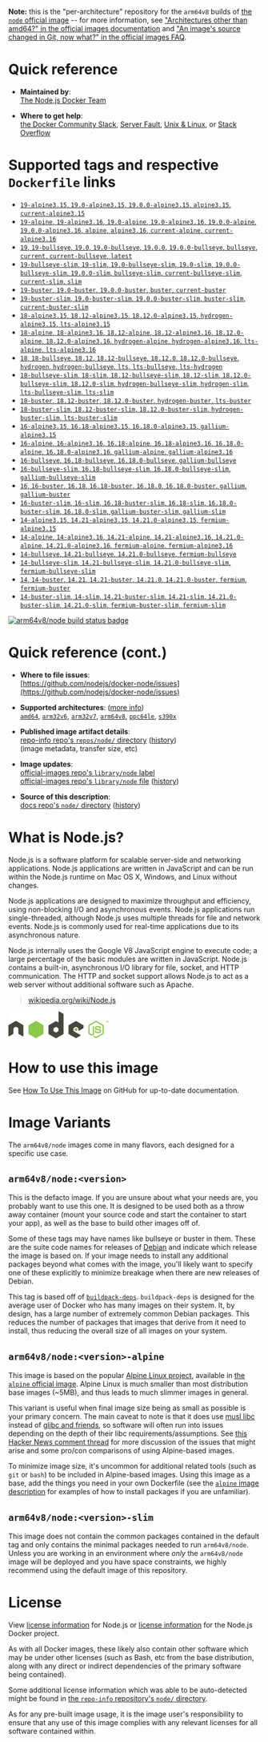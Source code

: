 <!--

********************************************************************************

WARNING:

    DO NOT EDIT "node/README.md"

    IT IS AUTO-GENERATED

    (from the other files in "node/" combined with a set of templates)

********************************************************************************

-->

**Note:** this is the "per-architecture" repository for the `arm64v8` builds of [the `node` official image](https://hub.docker.com/_/node) -- for more information, see ["Architectures other than amd64?" in the official images documentation](https://github.com/docker-library/official-images#architectures-other-than-amd64) and ["An image's source changed in Git, now what?" in the official images FAQ](https://github.com/docker-library/faq#an-images-source-changed-in-git-now-what).

# Quick reference

-	**Maintained by**:  
	[The Node.js Docker Team](https://github.com/nodejs/docker-node)

-	**Where to get help**:  
	[the Docker Community Slack](https://dockr.ly/comm-slack), [Server Fault](https://serverfault.com/help/on-topic), [Unix & Linux](https://unix.stackexchange.com/help/on-topic), or [Stack Overflow](https://stackoverflow.com/help/on-topic)

# Supported tags and respective `Dockerfile` links

-	[`19-alpine3.15`, `19.0-alpine3.15`, `19.0.0-alpine3.15`, `alpine3.15`, `current-alpine3.15`](https://github.com/nodejs/docker-node/blob/521cc918805cfc24e31e7d4460aba80a5e5743da/19/alpine3.15/Dockerfile)
-	[`19-alpine`, `19-alpine3.16`, `19.0-alpine`, `19.0-alpine3.16`, `19.0.0-alpine`, `19.0.0-alpine3.16`, `alpine`, `alpine3.16`, `current-alpine`, `current-alpine3.16`](https://github.com/nodejs/docker-node/blob/521cc918805cfc24e31e7d4460aba80a5e5743da/19/alpine3.16/Dockerfile)
-	[`19`, `19-bullseye`, `19.0`, `19.0-bullseye`, `19.0.0`, `19.0.0-bullseye`, `bullseye`, `current`, `current-bullseye`, `latest`](https://github.com/nodejs/docker-node/blob/521cc918805cfc24e31e7d4460aba80a5e5743da/19/bullseye/Dockerfile)
-	[`19-bullseye-slim`, `19-slim`, `19.0-bullseye-slim`, `19.0-slim`, `19.0.0-bullseye-slim`, `19.0.0-slim`, `bullseye-slim`, `current-bullseye-slim`, `current-slim`, `slim`](https://github.com/nodejs/docker-node/blob/521cc918805cfc24e31e7d4460aba80a5e5743da/19/bullseye-slim/Dockerfile)
-	[`19-buster`, `19.0-buster`, `19.0.0-buster`, `buster`, `current-buster`](https://github.com/nodejs/docker-node/blob/521cc918805cfc24e31e7d4460aba80a5e5743da/19/buster/Dockerfile)
-	[`19-buster-slim`, `19.0-buster-slim`, `19.0.0-buster-slim`, `buster-slim`, `current-buster-slim`](https://github.com/nodejs/docker-node/blob/521cc918805cfc24e31e7d4460aba80a5e5743da/19/buster-slim/Dockerfile)
-	[`18-alpine3.15`, `18.12-alpine3.15`, `18.12.0-alpine3.15`, `hydrogen-alpine3.15`, `lts-alpine3.15`](https://github.com/nodejs/docker-node/blob/f05fbf88068ba29ac9b544a72c9471ba60243e4b/18/alpine3.15/Dockerfile)
-	[`18-alpine`, `18-alpine3.16`, `18.12-alpine`, `18.12-alpine3.16`, `18.12.0-alpine`, `18.12.0-alpine3.16`, `hydrogen-alpine`, `hydrogen-alpine3.16`, `lts-alpine`, `lts-alpine3.16`](https://github.com/nodejs/docker-node/blob/f05fbf88068ba29ac9b544a72c9471ba60243e4b/18/alpine3.16/Dockerfile)
-	[`18`, `18-bullseye`, `18.12`, `18.12-bullseye`, `18.12.0`, `18.12.0-bullseye`, `hydrogen`, `hydrogen-bullseye`, `lts`, `lts-bullseye`, `lts-hydrogen`](https://github.com/nodejs/docker-node/blob/f05fbf88068ba29ac9b544a72c9471ba60243e4b/18/bullseye/Dockerfile)
-	[`18-bullseye-slim`, `18-slim`, `18.12-bullseye-slim`, `18.12-slim`, `18.12.0-bullseye-slim`, `18.12.0-slim`, `hydrogen-bullseye-slim`, `hydrogen-slim`, `lts-bullseye-slim`, `lts-slim`](https://github.com/nodejs/docker-node/blob/f05fbf88068ba29ac9b544a72c9471ba60243e4b/18/bullseye-slim/Dockerfile)
-	[`18-buster`, `18.12-buster`, `18.12.0-buster`, `hydrogen-buster`, `lts-buster`](https://github.com/nodejs/docker-node/blob/f05fbf88068ba29ac9b544a72c9471ba60243e4b/18/buster/Dockerfile)
-	[`18-buster-slim`, `18.12-buster-slim`, `18.12.0-buster-slim`, `hydrogen-buster-slim`, `lts-buster-slim`](https://github.com/nodejs/docker-node/blob/f05fbf88068ba29ac9b544a72c9471ba60243e4b/18/buster-slim/Dockerfile)
-	[`16-alpine3.15`, `16.18-alpine3.15`, `16.18.0-alpine3.15`, `gallium-alpine3.15`](https://github.com/nodejs/docker-node/blob/8edd510a1b2f64330fd7b865afd12d88c3c21679/16/alpine3.15/Dockerfile)
-	[`16-alpine`, `16-alpine3.16`, `16.18-alpine`, `16.18-alpine3.16`, `16.18.0-alpine`, `16.18.0-alpine3.16`, `gallium-alpine`, `gallium-alpine3.16`](https://github.com/nodejs/docker-node/blob/8edd510a1b2f64330fd7b865afd12d88c3c21679/16/alpine3.16/Dockerfile)
-	[`16-bullseye`, `16.18-bullseye`, `16.18.0-bullseye`, `gallium-bullseye`](https://github.com/nodejs/docker-node/blob/8edd510a1b2f64330fd7b865afd12d88c3c21679/16/bullseye/Dockerfile)
-	[`16-bullseye-slim`, `16.18-bullseye-slim`, `16.18.0-bullseye-slim`, `gallium-bullseye-slim`](https://github.com/nodejs/docker-node/blob/8edd510a1b2f64330fd7b865afd12d88c3c21679/16/bullseye-slim/Dockerfile)
-	[`16`, `16-buster`, `16.18`, `16.18-buster`, `16.18.0`, `16.18.0-buster`, `gallium`, `gallium-buster`](https://github.com/nodejs/docker-node/blob/8edd510a1b2f64330fd7b865afd12d88c3c21679/16/buster/Dockerfile)
-	[`16-buster-slim`, `16-slim`, `16.18-buster-slim`, `16.18-slim`, `16.18.0-buster-slim`, `16.18.0-slim`, `gallium-buster-slim`, `gallium-slim`](https://github.com/nodejs/docker-node/blob/8edd510a1b2f64330fd7b865afd12d88c3c21679/16/buster-slim/Dockerfile)
-	[`14-alpine3.15`, `14.21-alpine3.15`, `14.21.0-alpine3.15`, `fermium-alpine3.15`](https://github.com/nodejs/docker-node/blob/6186eff9cea628d90d4f83657d56d0502b515ced/14/alpine3.15/Dockerfile)
-	[`14-alpine`, `14-alpine3.16`, `14.21-alpine`, `14.21-alpine3.16`, `14.21.0-alpine`, `14.21.0-alpine3.16`, `fermium-alpine`, `fermium-alpine3.16`](https://github.com/nodejs/docker-node/blob/6186eff9cea628d90d4f83657d56d0502b515ced/14/alpine3.16/Dockerfile)
-	[`14-bullseye`, `14.21-bullseye`, `14.21.0-bullseye`, `fermium-bullseye`](https://github.com/nodejs/docker-node/blob/6186eff9cea628d90d4f83657d56d0502b515ced/14/bullseye/Dockerfile)
-	[`14-bullseye-slim`, `14.21-bullseye-slim`, `14.21.0-bullseye-slim`, `fermium-bullseye-slim`](https://github.com/nodejs/docker-node/blob/6186eff9cea628d90d4f83657d56d0502b515ced/14/bullseye-slim/Dockerfile)
-	[`14`, `14-buster`, `14.21`, `14.21-buster`, `14.21.0`, `14.21.0-buster`, `fermium`, `fermium-buster`](https://github.com/nodejs/docker-node/blob/6186eff9cea628d90d4f83657d56d0502b515ced/14/buster/Dockerfile)
-	[`14-buster-slim`, `14-slim`, `14.21-buster-slim`, `14.21-slim`, `14.21.0-buster-slim`, `14.21.0-slim`, `fermium-buster-slim`, `fermium-slim`](https://github.com/nodejs/docker-node/blob/6186eff9cea628d90d4f83657d56d0502b515ced/14/buster-slim/Dockerfile)

[![arm64v8/node build status badge](https://img.shields.io/jenkins/s/https/doi-janky.infosiftr.net/job/multiarch/job/arm64v8/job/node.svg?label=arm64v8/node%20%20build%20job)](https://doi-janky.infosiftr.net/job/multiarch/job/arm64v8/job/node/)

# Quick reference (cont.)

-	**Where to file issues**:  
	[https://github.com/nodejs/docker-node/issues](https://github.com/nodejs/docker-node/issues)

-	**Supported architectures**: ([more info](https://github.com/docker-library/official-images#architectures-other-than-amd64))  
	[`amd64`](https://hub.docker.com/r/amd64/node/), [`arm32v6`](https://hub.docker.com/r/arm32v6/node/), [`arm32v7`](https://hub.docker.com/r/arm32v7/node/), [`arm64v8`](https://hub.docker.com/r/arm64v8/node/), [`ppc64le`](https://hub.docker.com/r/ppc64le/node/), [`s390x`](https://hub.docker.com/r/s390x/node/)

-	**Published image artifact details**:  
	[repo-info repo's `repos/node/` directory](https://github.com/docker-library/repo-info/blob/master/repos/node) ([history](https://github.com/docker-library/repo-info/commits/master/repos/node))  
	(image metadata, transfer size, etc)

-	**Image updates**:  
	[official-images repo's `library/node` label](https://github.com/docker-library/official-images/issues?q=label%3Alibrary%2Fnode)  
	[official-images repo's `library/node` file](https://github.com/docker-library/official-images/blob/master/library/node) ([history](https://github.com/docker-library/official-images/commits/master/library/node))

-	**Source of this description**:  
	[docs repo's `node/` directory](https://github.com/docker-library/docs/tree/master/node) ([history](https://github.com/docker-library/docs/commits/master/node))

# What is Node.js?

Node.js is a software platform for scalable server-side and networking applications. Node.js applications are written in JavaScript and can be run within the Node.js runtime on Mac OS X, Windows, and Linux without changes.

Node.js applications are designed to maximize throughput and efficiency, using non-blocking I/O and asynchronous events. Node.js applications run single-threaded, although Node.js uses multiple threads for file and network events. Node.js is commonly used for real-time applications due to its asynchronous nature.

Node.js internally uses the Google V8 JavaScript engine to execute code; a large percentage of the basic modules are written in JavaScript. Node.js contains a built-in, asynchronous I/O library for file, socket, and HTTP communication. The HTTP and socket support allows Node.js to act as a web server without additional software such as Apache.

> [wikipedia.org/wiki/Node.js](https://en.wikipedia.org/wiki/Node.js)

![logo](https://raw.githubusercontent.com/docker-library/docs/01c12653951b2fe592c1f93a13b4e289ada0e3a1/node/logo.png)

# How to use this image

See [How To Use This Image](https://github.com/nodejs/docker-node/blob/master/README.md#how-to-use-this-image) on GitHub for up-to-date documentation.

# Image Variants

The `arm64v8/node` images come in many flavors, each designed for a specific use case.

## `arm64v8/node:<version>`

This is the defacto image. If you are unsure about what your needs are, you probably want to use this one. It is designed to be used both as a throw away container (mount your source code and start the container to start your app), as well as the base to build other images off of.

Some of these tags may have names like bullseye or buster in them. These are the suite code names for releases of [Debian](https://wiki.debian.org/DebianReleases) and indicate which release the image is based on. If your image needs to install any additional packages beyond what comes with the image, you'll likely want to specify one of these explicitly to minimize breakage when there are new releases of Debian.

This tag is based off of [`buildpack-deps`](https://hub.docker.com/_/buildpack-deps/). `buildpack-deps` is designed for the average user of Docker who has many images on their system. It, by design, has a large number of extremely common Debian packages. This reduces the number of packages that images that derive from it need to install, thus reducing the overall size of all images on your system.

## `arm64v8/node:<version>-alpine`

This image is based on the popular [Alpine Linux project](https://alpinelinux.org), available in [the `alpine` official image](https://hub.docker.com/_/alpine). Alpine Linux is much smaller than most distribution base images (~5MB), and thus leads to much slimmer images in general.

This variant is useful when final image size being as small as possible is your primary concern. The main caveat to note is that it does use [musl libc](https://musl.libc.org) instead of [glibc and friends](https://www.etalabs.net/compare_libcs.html), so software will often run into issues depending on the depth of their libc requirements/assumptions. See [this Hacker News comment thread](https://news.ycombinator.com/item?id=10782897) for more discussion of the issues that might arise and some pro/con comparisons of using Alpine-based images.

To minimize image size, it's uncommon for additional related tools (such as `git` or `bash`) to be included in Alpine-based images. Using this image as a base, add the things you need in your own Dockerfile (see the [`alpine` image description](https://hub.docker.com/_/alpine/) for examples of how to install packages if you are unfamiliar).

## `arm64v8/node:<version>-slim`

This image does not contain the common packages contained in the default tag and only contains the minimal packages needed to run `arm64v8/node`. Unless you are working in an environment where *only* the `arm64v8/node` image will be deployed and you have space constraints, we highly recommend using the default image of this repository.

# License

View [license information](https://github.com/nodejs/node/blob/master/LICENSE) for Node.js or [license information](https://github.com/nodejs/docker-node/blob/master/LICENSE) for the Node.js Docker project.

As with all Docker images, these likely also contain other software which may be under other licenses (such as Bash, etc from the base distribution, along with any direct or indirect dependencies of the primary software being contained).

Some additional license information which was able to be auto-detected might be found in [the `repo-info` repository's `node/` directory](https://github.com/docker-library/repo-info/tree/master/repos/node).

As for any pre-built image usage, it is the image user's responsibility to ensure that any use of this image complies with any relevant licenses for all software contained within.
